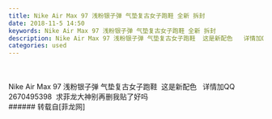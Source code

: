 ```yaml
---
title: Nike Air Max 97 浅粉银子弹 气垫复古女子跑鞋 全新 拆封
date: 2018-11-5 14:50
keywords: Nike Air Max 97 浅粉银子弹 气垫复古女子跑鞋 全新 拆封
description: Nike Air Max 97 浅粉银子弹 气垫复古女子跑鞋  这是新配色   详情加QQ 2670495398  求菲龙大神别再删我贴了好吗
categories: used
---
```

<td class="t_f" id="postmessage_2219867">

<br/>
<br/>
Nike Air Max 97 浅粉银子弹 气垫复古女子跑鞋  这是新配色   详情加QQ 2670495398  求菲龙大神别再删我贴了好吗<br/>
</td>
###### 转载自[菲龙网]
